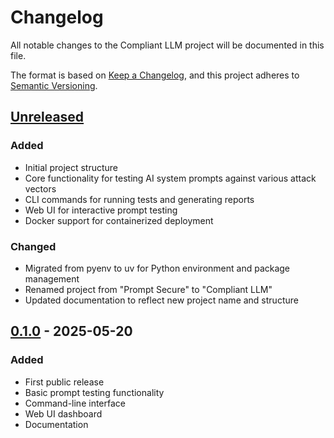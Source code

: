 # Changelog

All notable changes to the Compliant LLM project will be documented in this file.

The format is based on [Keep a Changelog](https://keepachangelog.com/en/1.0.0/),
and this project adheres to [Semantic Versioning](https://semver.org/spec/v2.0.0.html).

## [Unreleased]

### Added
- Initial project structure
- Core functionality for testing AI system prompts against various attack vectors
- CLI commands for running tests and generating reports
- Web UI for interactive prompt testing
- Docker support for containerized deployment

### Changed
- Migrated from pyenv to uv for Python environment and package management
- Renamed project from "Prompt Secure" to "Compliant LLM"
- Updated documentation to reflect new project name and structure

## [0.1.0] - 2025-05-20

### Added
- First public release
- Basic prompt testing functionality
- Command-line interface
- Web UI dashboard
- Documentation

[Unreleased]: https://github.com/fiddlecube/compliant-llm/compare/v0.1.0...HEAD
[0.1.0]: https://github.com/fiddlecube/compliant-llm/releases/tag/v0.1.0

